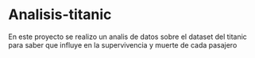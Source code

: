 # Analisis-titanic
En este proyecto se realizo un analis de datos sobre el dataset del titanic para saber que influye en la supervivencia y muerte de cada pasajero
